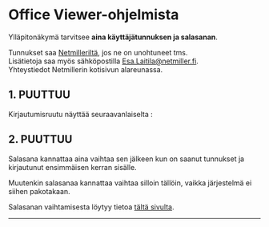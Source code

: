 # Office Viewer-ohjelmista


Ylläpitonäkymä tarvitsee  **aina käyttäjätunnuksen ja salasanan**.

Tunnukset saa [Netmilleriltä][2], jos ne on unohtuneet tms.<br/>
Lisätietoja saa myös sähköpostilla <Esa.Laitila@netmiller.fi>.<br/>
Yhteystiedot Netmillerin kotisivun alareunassa.


## 1. PUUTTUU

Kirjautumisruutu näyttää seuraavanlaiselta :



## 2. PUUTTUU

Salasana kannattaa aina vaihtaa sen jälkeen kun on saanut tunnukset ja kirjautunut ensimmäisen kerran sisälle.

Muutenkin salasanaa kannattaa vaihtaa silloin tällöin, vaikka järjestelmä ei siihen pakotakaan.

Salasanan vaihtamisesta löytyy tietoa [tältä sivulta][3].

----

[1]: kuvat/kuva02.png "Ruutukaappaus kirjautumisruudusta"
[2]: http://www.netmiller.fi
[3]: pages/salasanan-vaihto.md
